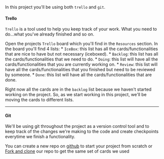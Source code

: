 In this project you'll be using both `trello` and `git`.


#### Trello

`Trello` is a tool used to help you keep track of your work. What you need to do...what you've already finished and so on.

Open the projects `Trello` board which you'll find in the `Resources` section. In the board you'll find 4 lists:
	* `IceBox`: this list has all the cards/functionalities that are nice to have but not necessary (iceboxed).
	* `Backlog`: this list has all the cards/functionalities that we need to do.
	* `Doing`: this list will have all the cards/functionalities that you are currently working on.
	* `Review`: this list will have all the cards/functionalities that you finished but need to be reviewed by someone.
	* `Done`: this list will have all the cards/functionalities that are done.


Right now all the cards are in the `backlog` list because we haven't started working on the project. So, as we start working in this project, we'll be moving the cards to different lists.

___

#### Git

We'll be using git throughout the project as a version control tool and to keep track of the changes we're making to the code and create checkpoints everytime we finish a functionality.


You can create a new repo on [github](https://github.com/) to start your project from scratch or [Fork and clone](https://github.com/) our repo to get the same set of cards we used 

